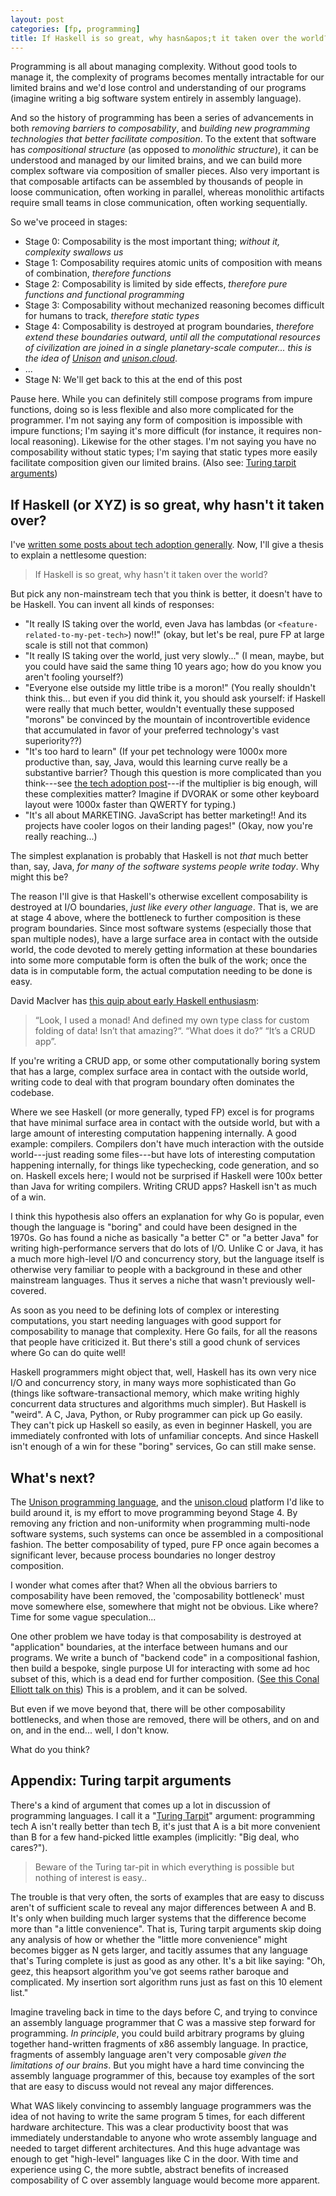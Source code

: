 ```yaml
---
layout: post
categories: [fp, programming]
title: If Haskell is so great, why hasn&apos;t it taken over the world? And the curious case of Go.
---
```


Programming is all about managing complexity. Without good tools to manage it, the complexity of programs becomes mentally intractable for our limited brains and we'd lose control and understanding of our programs (imagine writing a big software system entirely in assembly language).

And so the history of programming has been a series of advancements in both _removing barriers to composability_, and _building new programming technologies that better facilitate composition_. To the extent that software has _compositional structure_ (as opposed to _monolithic structure_), it can be understood and managed by our limited brains, and we can build more complex software via composition of smaller pieces. Also very important is that composable artifacts can be assembled by thousands of people in loose communication, often working in parallel, whereas monolithic artifacts require small teams in close communication, often working sequentially.

So we've proceed in stages:

* Stage 0: Composability is the most important thing; _without it, complexity swallows us_
* Stage 1: Composability requires atomic units of composition with means of combination, _therefore functions_
* Stage 2: Composability is limited by side effects, _therefore pure functions and functional programming_
* Stage 3: Composability without mechanized reasoning becomes difficult for humans to track, _therefore static types_
* Stage 4: Composability is destroyed at program boundaries, _therefore extend these boundaries outward, until all the computational resources of civilization are joined in a single planetary-scale computer... this is the idea of [Unison](http://unisonweb.org) and [unison.cloud](http://unison.cloud)_.
* ...
* Stage N: We'll get back to this at the end of this post

Pause here. While you can definitely still compose programs from impure functions, doing so is less flexible and also more complicated for the programmer. I'm not saying any form of composition is impossible with impure functions; I'm saying it's more difficult (for instance, it requires non-local reasoning). Likewise for the other stages. I'm not saying you have no composability without static types; I'm saying that static types more easily facilitate composition given our limited brains. (Also see: [Turing tarpit arguments](#turing-tarpit))

## If Haskell (or XYZ) is so great, why hasn't it taken over?

I've [written some posts about tech adoption generally][adoption]. Now, I'll give a thesis to explain a nettlesome question:

> If Haskell is so great, why hasn't it taken over the world?

But pick any non-mainstream tech that you think is better, it doesn't have to be Haskell. You can invent all kinds of responses:

* "It really IS taking over the world, even Java has lambdas (or `<feature-related-to-my-pet-tech>`) now!!" (okay, but let's be real, pure FP at large scale is still not that common)
* "It really IS taking over the world, just very slowly..." (I mean, maybe, but you could have said the same thing 10 years ago; how do you know you aren't fooling yourself?)
* "Everyone else outside my little tribe is a moron!" (You really shouldn't think this... but even if you did think it, you should ask yourself: if Haskell were really that much better, wouldn't eventually these supposed "morons" be convinced by the mountain of incontrovertible evidence that accumulated in favor of your preferred technology's vast superiority??)
* "It's too hard to learn" (If your pet technology were 1000x more productive than, say, Java, would this learning curve really be a substantive barrier? Though this question is more complicated than you think---see [the tech adoption post][adoption]---if the multiplier is big enough, will these complexities matter? Imagine if DVORAK or some other keyboard layout were 1000x faster than QWERTY for typing.)
* "It's all about MARKETING. JavaScript has better marketing!! And its projects have cooler logos on their landing pages!" (Okay, now you're really reaching...)

The simplest explanation is probably that Haskell is not _that_ much better than, say, Java, _for many of the software systems people write today_. Why might this be?

The reason I'll give is that Haskell's otherwise excellent composability is destroyed at I/O boundaries, _just like every other language_. That is, we are at stage 4 above, where the bottleneck to further composition is these program boundaries. Since most software systems (especially those that span multiple nodes), have a large surface area in contact with the outside world, the code devoted to merely getting information at these boundaries into some more computable form is often the bulk of the work; once the data is in computable form, the actual computation needing to be done is easy.

David MacIver has [this quip about early Haskell enthusiasm](http://www.drmaciver.com/2015/04/on-haskell-ruby-and-cards-against-humanity/):

> “Look, I used a monad! And defined my own type class for custom folding of data! Isn’t that amazing?“. “What does it do?” “It’s a CRUD app”.

If you're writing a CRUD app, or some other computationally boring system that has a large, complex surface area in contact with the outside world, writing code to deal with that program boundary often dominates the codebase.

Where we see Haskell (or more generally, typed FP) excel is for programs that have minimal surface area in contact with the outside world, but with a large amount of interesting computation happening internally. A good example: compilers. Compilers don't have much interaction with the outside world---just reading some files---but have lots of interesting computation happening internally, for things like typechecking, code generation, and so on. Haskell excels here; I would not be surprised if Haskell were 100x better than Java for writing compilers. Writing CRUD apps? Haskell isn't as much of a win.

I think this hypothesis also offers an explanation for why Go is popular, even though the language is "boring" and could have been designed in the 1970s. Go has found a niche as basically "a better C" or "a better Java" for writing high-performance servers that do lots of I/O. Unlike C or Java, it has a much more high-level I/O and concurrency story, but the language itself is otherwise very familiar to people with a background in these and other mainstream languages. Thus it serves a niche that wasn't previously well-covered.

As soon as you need to be defining lots of complex or interesting computations, you start needing languages with good support for composability to manage that complexity. Here Go fails, for all the reasons that people have criticized it. But there's still a good chunk of services where Go can do quite well!

Haskell programmers might object that, well, Haskell has its own very nice I/O and concurrency story, in many ways more sophisticated than Go (things like software-transactional memory, which make writing highly concurrent data structures and algorithms much simpler). But Haskell is "weird". A C, Java, Python, or Ruby programmer can pick up Go easily. They can't pick up Haskell so easily, as even in beginner Haskell, you are immediately confronted with lots of unfamiliar concepts. And since Haskell isn't enough of a win for these "boring" services, Go can still make sense.

## What's next?

The [Unison programming language](http://unisonweb.org), and the [unison.cloud](http://unison.cloud) platform I'd like to build around it, is my effort to move programming beyond Stage 4. By removing any friction and non-uniformity when programming multi-node software systems, such systems can once be assembled in a compositional fashion. The better composability of typed, pure FP once again becomes a significant lever, because process boundaries no longer destroy composition.

I wonder what comes after that? When all the obvious barriers to composability have been removed, the 'composability bottleneck' must move somewhere else, somewhere that might not be obvious. Like where? Time for some vague speculation...

One other problem we have today is that composability is destroyed at "application" boundaries, at the interface between humans and our programs. We write a bunch of "backend code" in a compositional fashion, then build a bespoke, single purpose UI for interacting with some ad hoc subset of this, which is a dead end for further composition. ([See this Conal Elliott talk on this](https://www.youtube.com/watch?v=faJ8N0giqzw)) This is a problem, and it can be solved.

But even if we move beyond that, there will be other composability bottlenecks, and when those are removed, there will be others, and on and on, and in the end... well, I don't know.

What do you think?

## <a id="turing-tarpit"></a>Appendix: Turing tarpit arguments

There's a kind of argument that comes up a lot in discussion of programming languages. I call it a "[Turing Tarpit](https://en.wikipedia.org/wiki/Turing_tarpit)" argument: programming tech A isn't really better than tech B, it's just that A is a bit more convenient than B for a few hand-picked little examples (implicitly: "Big deal, who cares?").

> Beware of the Turing tar-pit in which everything is possible but nothing of interest is easy..

The trouble is that very often, the sorts of examples that are easy to discuss aren't of sufficient scale to reveal any major differences between A and B. It's only when building much larger systems that the difference become more than "a little convenience". That is, Turing tarpit arguments skip doing any analysis of how or whether the "little more convenience" might becomes bigger as N gets larger, and tacitly assumes that any language that's Turing complete is just as good as any other. It's a bit like saying: "Oh, geez, this heapsort algorithm you've got seems rather baroque and complicated. My insertion sort algorithm runs just as fast on this 10 element list."

Imagine traveling back in time to the days before C, and trying to convince an assembly language programmer that C was a massive step forward for programming. _In principle_, you could build arbitrary programs by gluing together hand-written fragments of x86 assembly language. In practice, fragments of assembly language aren't very composable _given the limitations of our brains_. But you might have a hard time convincing the assembly language programmer of this, because toy examples of the sort that are easy to discuss would not reveal any major differences.

What WAS likely convincing to assembly language programmers was the idea of not having to write the same program 5 times, for each different hardware architecture. This was a clear productivity boost that was immediately understandable to anyone who wrote assembly language and needed to target different architectures. And this huge advantage was enough to get "high-level" languages like C in the door. With time and experience using C, the more subtle, abstract benefits of increased composability of C over assembly language would become more apparent.

[adoption]: /2016-02-25/tech-adoption.html
